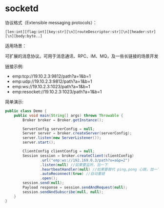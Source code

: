 # socketd

协议格式（Extensible messaging protocols）：

```
[len:int][flag:int][key:str][\n][routeDescriptor:str][\n][header:str][\n][body:byte..]
```

适用场景：

可扩展的消息协议。可用于消息通讯、RPC、IM、MQ，及一些长链接的场景开发

链接示例:

* emp:tcp://19.10.2.3:9812/path?a=1&b=1
* emp:udp://19.10.2.3:9812/path?a=1&b=1
* emp:ws://19.10.2.3:1023/path?a=1&b=1
* emp:resocket://19.10.2.3:1023/path?a=1&b=1

简单演示:

```java
public class Demo {
    public void main(String[] args) throws Throwable {
        Broker broker = Broker.getInstance();

        ServerConfig serverConfig = null;
        Server server = broker.createServer(serverConfig);
        server.listen(new ServerListener());
        server.start();

        ClientConfig clientConfig = null;
        Session session = broker.createClient(clientConfig)
                .url("emp:ws://192.169.0.3/path?u=a&p=2")
                .listen(null) //如果要监听，加一下
                .heartbeatHandler(null) //如果要替代 ping,pong 心跳，加一下
                .autoReconnect(true) //自动重链
                .open();
        session.send(null);
        Payload response = session.sendAndRequest(null);
        session.sendAndSubscribe(null, null);
    }
}
```


